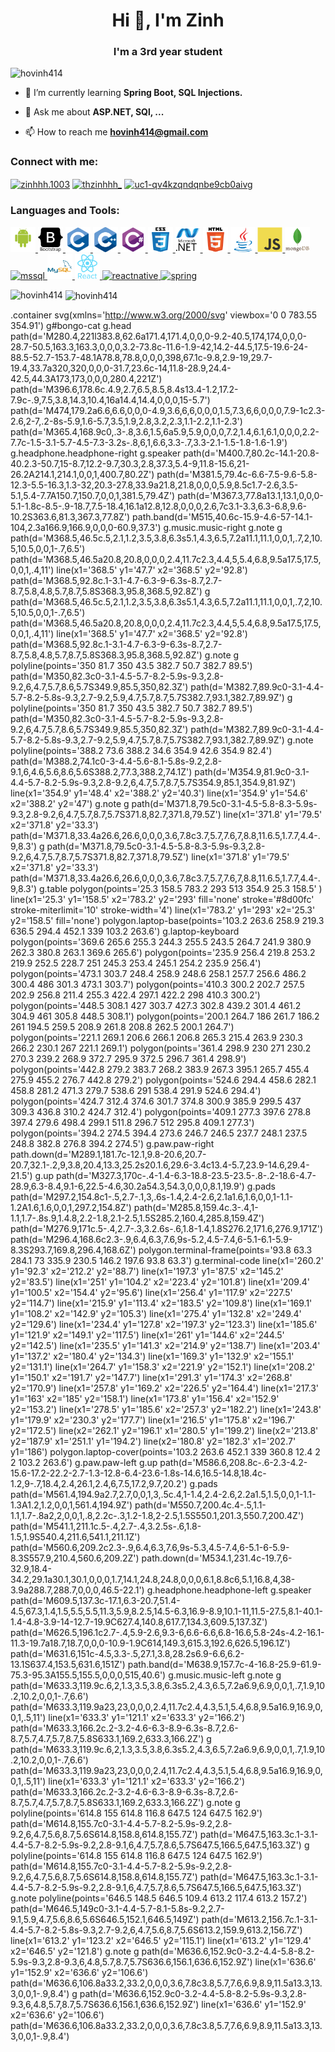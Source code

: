 <h1 align="center">Hi 👋, I'm Zinh</h1>
<h3 align="center">I'm a 3rd year student</h3>

<p align="left"> <img src="https://komarev.com/ghpvc/?username=hovinh414&label=Profile%20views&color=0e75b6&style=flat" alt="hovinh414" /> </p>

- 🌱 I’m currently learning **Spring Boot, SQL Injections.**

- 💬 Ask me about **ASP.NET, SQl, ...**

- 📫 How to reach me **hovinh414@gmail.com**

<h3 align="left">Connect with me:</h3>
<p align="left">
<a href="https://fb.com/zinhhh.1003" target="blank"><img align="center" src="https://raw.githubusercontent.com/rahuldkjain/github-profile-readme-generator/master/src/images/icons/Social/facebook.svg" alt="zinhhh.1003" height="30" width="40" /></a>
<a href="https://instagram.com/thzinhhh_" target="blank"><img align="center" src="https://raw.githubusercontent.com/rahuldkjain/github-profile-readme-generator/master/src/images/icons/Social/instagram.svg" alt="thzinhhh_" height="30" width="40" /></a>
<a href="https://www.youtube.com/c/uc1-qv4kzqndqnbe9cb0aivg" target="blank"><img align="center" src="https://raw.githubusercontent.com/rahuldkjain/github-profile-readme-generator/master/src/images/icons/Social/youtube.svg" alt="uc1-qv4kzqndqnbe9cb0aivg" height="30" width="40" /></a>
</p>

<h3 align="left">Languages and Tools:</h3>
<p align="left"> <a href="https://developer.android.com" target="_blank" rel="noreferrer"> <img src="https://raw.githubusercontent.com/devicons/devicon/master/icons/android/android-original-wordmark.svg" alt="android" width="40" height="40"/> </a> <a href="https://getbootstrap.com" target="_blank" rel="noreferrer"> <img src="https://raw.githubusercontent.com/devicons/devicon/master/icons/bootstrap/bootstrap-plain-wordmark.svg" alt="bootstrap" width="40" height="40"/> </a> <a href="https://www.cprogramming.com/" target="_blank" rel="noreferrer"> <img src="https://raw.githubusercontent.com/devicons/devicon/master/icons/c/c-original.svg" alt="c" width="40" height="40"/> </a> <a href="https://www.w3schools.com/cpp/" target="_blank" rel="noreferrer"> <img src="https://raw.githubusercontent.com/devicons/devicon/master/icons/cplusplus/cplusplus-original.svg" alt="cplusplus" width="40" height="40"/> </a> <a href="https://www.w3schools.com/cs/" target="_blank" rel="noreferrer"> <img src="https://raw.githubusercontent.com/devicons/devicon/master/icons/csharp/csharp-original.svg" alt="csharp" width="40" height="40"/> </a> <a href="https://www.w3schools.com/css/" target="_blank" rel="noreferrer"> <img src="https://raw.githubusercontent.com/devicons/devicon/master/icons/css3/css3-original-wordmark.svg" alt="css3" width="40" height="40"/> </a> <a href="https://dotnet.microsoft.com/" target="_blank" rel="noreferrer"> <img src="https://raw.githubusercontent.com/devicons/devicon/master/icons/dot-net/dot-net-original-wordmark.svg" alt="dotnet" width="40" height="40"/> </a> <a href="https://www.w3.org/html/" target="_blank" rel="noreferrer"> <img src="https://raw.githubusercontent.com/devicons/devicon/master/icons/html5/html5-original-wordmark.svg" alt="html5" width="40" height="40"/> </a> <a href="https://www.java.com" target="_blank" rel="noreferrer"> <img src="https://raw.githubusercontent.com/devicons/devicon/master/icons/java/java-original.svg" alt="java" width="40" height="40"/> </a> <a href="https://developer.mozilla.org/en-US/docs/Web/JavaScript" target="_blank" rel="noreferrer"> <img src="https://raw.githubusercontent.com/devicons/devicon/master/icons/javascript/javascript-original.svg" alt="javascript" width="40" height="40"/> </a> <a href="https://www.mongodb.com/" target="_blank" rel="noreferrer"> <img src="https://raw.githubusercontent.com/devicons/devicon/master/icons/mongodb/mongodb-original-wordmark.svg" alt="mongodb" width="40" height="40"/> </a> <a href="https://www.microsoft.com/en-us/sql-server" target="_blank" rel="noreferrer"> <img src="https://www.svgrepo.com/show/303229/microsoft-sql-server-logo.svg" alt="mssql" width="40" height="40"/> </a> <a href="https://www.mysql.com/" target="_blank" rel="noreferrer"> <img src="https://raw.githubusercontent.com/devicons/devicon/master/icons/mysql/mysql-original-wordmark.svg" alt="mysql" width="40" height="40"/> </a> <a href="https://reactjs.org/" target="_blank" rel="noreferrer"> <img src="https://raw.githubusercontent.com/devicons/devicon/master/icons/react/react-original-wordmark.svg" alt="react" width="40" height="40"/> </a> <a href="https://reactnative.dev/" target="_blank" rel="noreferrer"> <img src="https://reactnative.dev/img/header_logo.svg" alt="reactnative" width="40" height="40"/> </a> <a href="https://spring.io/" target="_blank" rel="noreferrer"> <img src="https://www.vectorlogo.zone/logos/springio/springio-icon.svg" alt="spring" width="40" height="40"/> </a> </p>

<p><img align="left" src="https://github-readme-stats.vercel.app/api/top-langs?username=hovinh414&show_icons=true&locale=en&layout=compact" alt="hovinh414" /></p>

<p>&nbsp;<img align="center" src="https://github-readme-stats.vercel.app/api?username=hovinh414&show_icons=true&locale=en" alt="hovinh414" /></p>
<style>
  :root {
  --bg: #1a1e2d;
  --green: #a5ea9b;
  --pink: #ff61d8;
  --blue: #569cfa;
  --orange: #ffcc81;
  --cyan: #7ed1e2;
}

body {
  height: 100vh;
  width: 100vw;
  background: var(--bg);
  display: flex;
  place-content: center;
  align-items: flex-end;
  overflow: hidden;
}

.container  {
  width: 80vw;
  height: 80vh;
  
  svg {
    height: 100%;
    width: 100%;
    overflow: visible;
  }
}

#bongo-cat {
  fill: var(--bg);
  stroke-linecap: round;
  stroke-linejoin: round;
  stroke-width: 4;
  
  .laptop-cover,
  .headphone .band {
    fill: none;
  }
  
  .paw, .head {
    stroke: var(--orange);
  }
  
  .laptop-keyboard {
    stroke-width: 2;
  }
  
  .terminal-code {
    stroke-width: 5;  
  }
  
  .music .note, 
  .laptop-base, 
  .laptop-cover,
  .paw .pads {
    stroke: var(--pink);   
  }
  
  .table line,
  .headphone .band,
  .headphone .speaker path:nth-child(3) {
    stroke: var(--green);
  }

  .terminal-frame,
  .laptop-keyboard,
  .headphone .speaker path:nth-child(2) {
    stroke: var(--blue);
  }
  
  .terminal-code,
  .headphone .speaker path:first-child {
    stroke: var(--cyan);
  }
}
  </style>
  <script>
  // Inspired By
// https://codepen.io/abeatrize/pen/LJqYey

// Bongo Cat originally created by @StrayRogue and @DitzyFlama

const ID = "bongo-cat";
const s = (selector: string) => `#${ID} ${selector}`;
const notes = document.querySelectorAll(".note");

for (let note of notes) {
  note?.parentElement?.appendChild(note.cloneNode(true));
  note?.parentElement?.appendChild(note.cloneNode(true));
}

const music = { note: s(".music .note") };
const cat = {
  pawRight: {
    up: s(".paw-right .up"),
    down: s(".paw-right .down"),
  },
  pawLeft: {
    up: s(".paw-left .up"),
    down: s(".paw-left .down"),
  },
};

const style = getComputedStyle(document.documentElement);

const green = style.getPropertyValue("--green");
const pink = style.getPropertyValue("--pink");
const blue = style.getPropertyValue("--blue");
const orange = style.getPropertyValue("--orange");
const cyan = style.getPropertyValue("--cyan");

gsap.set(music.note, { scale: 0, autoAlpha: 1 });

const animatePawState = (selector: string) =>
  gsap.fromTo(
    selector,
    { autoAlpha: 0 },
    {
      autoAlpha: 1,
      duration: 0.01,
      repeatDelay: 0.19,
      yoyo: true,
      repeat: -1,
    }
  );

const tl = gsap.timeline();

tl.add(animatePawState(cat.pawLeft.up), "start")
  .add(animatePawState(cat.pawRight.down), "start")
  .add(animatePawState(cat.pawLeft.down), "start+=0.19")
  .add(animatePawState(cat.pawRight.up), "start+=0.19")
  .timeScale(1.6);

gsap.from(".terminal-code line", {
  drawSVG: "0%",
  duration: 0.1,
  stagger: 0.1,
  ease: "none",
  repeat: -1,
});

// typing for pipe function doesn't seem to be working for usage when partially applied?
const noteElFn: Function = gsap.utils.pipe(gsap.utils.toArray, gsap.utils.shuffle);
const noteEls: HTMLElement[] = noteElFn(music.note);

const numNotes = noteEls.length / 3;
const notesG1 = noteEls.splice(0, numNotes);
const notesG2 = noteEls.splice(0, numNotes);
const notesG3 = noteEls;

const colorizer = gsap.utils.random([green, pink, blue, orange, cyan, "#a3a4ec", "#67b5c0", "#fd7c6e"], true);
const rotator = gsap.utils.random(-50, 50, 1, true);
const dir = (amt: number) => `${gsap.utils.random(["-", "+"])}=${amt}`;

const animateNotes = (els: HTMLElement[]): GSAPTween => {
  els.forEach((el) => {
    gsap.set(el, {
      stroke: colorizer(),
      rotation: rotator(),
      x: gsap.utils.random(-25, 25, 1),
    });
  });

  return gsap.fromTo(
    els,
    {
      autoAlpha: 1,
      y: 0,
      scale: 0,
    },
    {
      duration: 2,
      autoAlpha: 0,
      scale: 1,
      ease: "none",
      stagger: {
        from: "random",
        each: 0.5,
      },
      rotation: dir(gsap.utils.random(20, 30, 1)),
      x: dir(gsap.utils.random(40, 60, 1)),
      y: gsap.utils.random(-200, -220, 1),
      onComplete: () => animateNotes(els),
    }
  );
};

tl.add(animateNotes(notesG1)).add(animateNotes(notesG2), ">0.05").add(animateNotes(notesG3), ">0.25");
  </script>
.container
  svg(xmlns='http://www.w3.org/2000/svg' viewbox='0 0 783.55 354.91')
    g#bongo-cat
      g.head
        path(d='M280.4,221l383.8,62.6a171.4,171.4,0,0,0-9.2-40.5,174,174,0,0,0-28.7-50.5,163.3,163.3,0,0,0,3.2-73.8c-11.6-1.9-42,14.2-44.5,17.5-19.6-24-88.5-52.7-153.7-48.1A78.8,78.8,0,0,0,398,67.1c-9.8,2.9-19,29.7-19.4,33.7a320,320,0,0,0-31.7,23.6c-14,11.8-28.9,24.4-42.5,44.3A173,173,0,0,0,280.4,221Z')
        path(d='M396.6,178.6c.4.9,2.7,6.5,8.5,8.4s13.4-1.2,17.2-7.9c-.9,7.5,3.8,14.3,10.4,16a14.4,14.4,0,0,0,15-5.7')
        path(d='M474,179.2a6.6,6.6,0,0,0-4.9,3.6,6,6,0,0,0,1.5,7.3,6,6,0,0,0,7.9-1c2.3-2.6,2-7,.2-8s-5.9,1.6-5.7,3.5,1.9,2.8,3.2,2.3,1.1-2.2,1.1-2.3')
        path(d='M365.4,168.9c0,.3-.8,3.6,1.5,6a5.9,5.9,0,0,0,7.2,1.4,6.1,6.1,0,0,0,2.2-7.7c-1.5-3.1-5.7-4.5-7.3-3.2s-.8,6,1,6.6,3.3-.7,3.3-2.1-1.5-1.8-1.6-1.9')
        g.headphone.headphone-right
          g.speaker
            path(d='M400.7,80.2c-14.1-20.8-40.2.3-50.7,15-8.7,12.2-9.7,30.3,2.8,37.3,5.4-9,11.8-15.6,21-26.2A214.1,214.1,0,0,1,400.7,80.2Z')
            path(d='M381.5,79.4c-6.6-7.5-9.6-5.8-12.3-5.5-16.3,1.3-32,20.3-27.8,33.9a21.8,21.8,0,0,0,5.9,8.5c1.7-2.6,3.5-5.1,5.4-7.7A150.7,150.7,0,0,1,381.5,79.4Z')
            path(d='M367.3,77.8a13.1,13.1,0,0,0-5.1-1.8c-8.5-.9-18.7,7.5-18.4,16.1a12.8,12.8,0,0,0,2.6,7c3.1-3.3,6.3-6.8,9.6-10.2S363.6,81.3,367.3,77.8Z')
          path.band(d='M515,40.6c-15.9-4.6-57-14.1-104,2.3a166.9,166.9,0,0,0-60.9,37.3')
      g.music.music-right
        g.note
          g
            path(d='M368.5,46.5c.5,2.1,1.2,3.5,3.8,6.3s5.1,4.3,6.5,7.2a11.1,11.1,0,0,1,.7,2,10.5,10.5,0,0,1-.7,6.5')
            path(d='M368.5,46.5a20.8,20.8,0,0,0,2.4,11.7c2.3,4.4,5,5.4,6.8,9.5a17.5,17.5,0,0,1,.4,11')
            line(x1='368.5' y1='47.7' x2='368.5' y2='92.8')
            path(d='M368.5,92.8c.1-3.1-4.7-6.3-9-6.3s-8.7,2.7-8.7,5.8,4.8,5.7,8.7,5.8S368.3,95.8,368.5,92.8Z')
          g
            path(d='M368.5,46.5c.5,2.1,1.2,3.5,3.8,6.3s5.1,4.3,6.5,7.2a11.1,11.1,0,0,1,.7,2,10.5,10.5,0,0,1-.7,6.5')
            path(d='M368.5,46.5a20.8,20.8,0,0,0,2.4,11.7c2.3,4.4,5,5.4,6.8,9.5a17.5,17.5,0,0,1,.4,11')
            line(x1='368.5' y1='47.7' x2='368.5' y2='92.8')
            path(d='M368.5,92.8c.1-3.1-4.7-6.3-9-6.3s-8.7,2.7-8.7,5.8,4.8,5.7,8.7,5.8S368.3,95.8,368.5,92.8Z')
        g.note
          g
            polyline(points='350 81.7 350 43.5 382.7 50.7 382.7 89.5')
            path(d='M350,82.3c0-3.1-4.5-5.7-8.2-5.9s-9.3,2.8-9.2,6,4.7,5.7,8.6,5.7S349.9,85.5,350,82.3Z')
            path(d='M382.7,89.9c0-3.1-4.4-5.7-8.2-5.8s-9.3,2.7-9.2,5.9,4.7,5.7,8.7,5.7S382.7,93.1,382.7,89.9Z')
          g
            polyline(points='350 81.7 350 43.5 382.7 50.7 382.7 89.5')
            path(d='M350,82.3c0-3.1-4.5-5.7-8.2-5.9s-9.3,2.8-9.2,6,4.7,5.7,8.6,5.7S349.9,85.5,350,82.3Z')
            path(d='M382.7,89.9c0-3.1-4.4-5.7-8.2-5.8s-9.3,2.7-9.2,5.9,4.7,5.7,8.7,5.7S382.7,93.1,382.7,89.9Z')
        g.note
          polyline(points='388.2 73.6 388.2 34.6 354.9 42.6 354.9 82.4')
          path(d='M388.2,74.1c0-3-4.4-5.6-8.1-5.8s-9.2,2.8-9.1,6,4.6,5.6,8.6,5.6S388.2,77.3,388.2,74.1Z')
          path(d='M354.9,81.9c0-3.1-4.4-5.7-8.2-5.9s-9.3,2.8-9.2,6,4.7,5.7,8.7,5.7S354.9,85.1,354.9,81.9Z')
          line(x1='354.9' y1='48.4' x2='388.2' y2='40.3')
          line(x1='354.9' y1='54.6' x2='388.2' y2='47')
        g.note
          g
            path(d='M371.8,79.5c0-3.1-4.5-5.8-8.3-5.9s-9.3,2.8-9.2,6,4.7,5.7,8.7,5.7S371.8,82.7,371.8,79.5Z')
            line(x1='371.8' y1='79.5' x2='371.8' y2='33.3')
            path(d='M371.8,33.4a26.6,26.6,0,0,0,3.6,7.8c3.7,5.7,7.6,7,8.8,11.6.5,1.7.7,4.4-.9,8.3')
          g
            path(d='M371.8,79.5c0-3.1-4.5-5.8-8.3-5.9s-9.3,2.8-9.2,6,4.7,5.7,8.7,5.7S371.8,82.7,371.8,79.5Z')
            line(x1='371.8' y1='79.5' x2='371.8' y2='33.3')
            path(d='M371.8,33.4a26.6,26.6,0,0,0,3.6,7.8c3.7,5.7,7.6,7,8.8,11.6.5,1.7.7,4.4-.9,8.3')
      g.table
        polygon(points='25.3 158.5 783.2 293 513 354.9 25.3 158.5' )
        line(x1='25.3' y1='158.5' x2='783.2' y2='293' fill='none' stroke='#8d00fc' stroke-miterlimit='10' stroke-width='4')
        line(x1='783.2' y1='293' x2='25.3' y2='158.5' fill='none')
      polygon.laptop-base(points='103.2 263.6 258.9 219.3 636.5 294.4 452.1 339 103.2 263.6')
      g.laptop-keyboard
        polygon(points='369.6 265.6 255.3 244.3 255.5 243.5 264.7 241.9 380.9 262.3 380.8 263.1 369.6 265.6')
        polygon(points='235.9 256.4 219.8 253.2 219.9 252.5 228.7 251 245.3 253.4 245.1 254.2 235.9 256.4')
        polygon(points='473.1 303.7 248.4 258.9 248.6 258.1 257.7 256.6 486.2 300.4 486 301.3 473.1 303.7')
        polygon(points='410.3 300.2 202.7 257.5 202.9 256.8 211.4 255.3 422.4 297.1 422.2 298 410.3 300.2')
        polygon(points='448.5 308.1 427 303.7 427.3 302.8 439.2 301.4 461.2 304.9 461 305.8 448.5 308.1')
        polygon(points='200.1 264.7 186 261.7 186.2 261 194.5 259.5 208.9 261.8 208.8 262.5 200.1 264.7')
        polygon(points='221.1 269.1 206.6 266.1 206.8 265.3 215.4 263.9 230.3 266.2 230.1 267 221.1 269.1')
        polygon(points='361.4 298.9 230 271 230.2 270.3 239.2 268.9 372.7 295.9 372.5 296.7 361.4 298.9')
        polygon(points='442.8 279.2 383.7 268.2 383.9 267.3 395.1 265.7 455.4 275.9 455.2 276.7 442.8 279.2')
        polygon(points='524.6 294.4 458.6 282.1 458.8 281.2 471.3 279.7 538.6 291 538.4 291.9 524.6 294.4')
        polygon(points='424.7 312.4 374.6 301.7 374.8 300.9 385.9 299.5 437 309.3 436.8 310.2 424.7 312.4')
        polygon(points='409.1 277.3 397.6 278.8 397.4 279.6 498.4 299.1 511.8 296.7 512 295.8 409.1 277.3')
        polygon(points='394.2 274.5 394.4 273.6 246.7 246.5 237.7 248.1 237.5 248.8 382.8 276.8 394.2 274.5')
      g.paw.paw-right
        path.down(d='M289.1,181.7c-12.1,9.8-20.6,20.7-20.7,32.1-.2,9,3.8,20.4,13.3,25.2s20.1.6,29.6-3.4c13.4-5.7,23.9-14.6,29.4-21.5')
        g.up
          path(d='M327.3,170c-.4-1.4-6.3-18.8-23.5-23.5-.8-.2-18.6-4.7-28.9,6.3-8.4,9.1-6,22.5-4.6,30.2a54.3,54.3,0,0,0,8.1,19.9')
          g.pads
            path(d='M297.2,154.8c1-.5,2.7-.1,3,.6s-1.4,2.4-2.6,2.1a1.6,1.6,0,0,1-1.1-1.2A1.6,1.6,0,0,1,297.2,154.8Z')
            path(d='M285.8,159.4c.3-.4,1-1.1,1.7-.8s.9,1.4.8,2.2-1.8,2.1-2.5,1.5S285.2,160.4,285.8,159.4Z')
            path(d='M276.9,171c.5-.4,2.7-.3,3.2.6s-.6,1.8-1.4,1.8S276.2,171.6,276.9,171Z')
            path(d='M296.4,168.6c2.3-.9,6.4,6.3,7.6,9s-5.2,4.5-7.4,6-5.1-6.1-5.9-8.3S293.7,169.8,296.4,168.6Z')
      polygon.terminal-frame(points='93.8 63.3 284.1 73 335.9 230.5 146.2 197.6 93.8 63.3')
      g.terminal-code
        line(x1='260.2' y1='92.3' x2='212.2' y2='88.7')
        line(x1='197.3' y1='87.5' x2='145.2' y2='83.5')
        line(x1='251' y1='104.2' x2='223.4' y2='101.8')
        line(x1='209.4' y1='100.5' x2='154.4' y2='95.6')
        line(x1='256.4' y1='117.9' x2='227.5' y2='114.7')
        line(x1='215.9' y1='113.4' x2='183.5' y2='109.8')
        line(x1='169.1' y1='108.2' x2='142.9' y2='105.3')
        line(x1='275.4' y1='132.8' x2='249.4' y2='129.6')
        line(x1='234.4' y1='127.8' x2='197.3' y2='123.3')
        line(x1='185.6' y1='121.9' x2='149.1' y2='117.5')
        line(x1='261' y1='144.6' x2='244.5' y2='142.5')
        line(x1='235.5' y1='141.3' x2='214.9' y2='138.7')
        line(x1='203.4' y1='137.2' x2='180.4' y2='134.3')
        line(x1='169.3' y1='132.9' x2='155.1' y2='131.1')
        line(x1='264.7' y1='158.3' x2='221.9' y2='152.1')
        line(x1='208.2' y1='150.1' x2='191.7' y2='147.7')
        line(x1='291.3' y1='174.3' x2='268.8' y2='170.9')
        line(x1='257.8' y1='169.2' x2='226.5' y2='164.4')
        line(x1='217.3' y1='163' x2='185' y2='158.1')
        line(x1='173.8' y1='156.4' x2='152.9' y2='153.2')
        line(x1='278.5' y1='185.6' x2='257.3' y2='182.2')
        line(x1='243.8' y1='179.9' x2='230.3' y2='177.7')
        line(x1='216.5' y1='175.8' x2='196.7' y2='172.5')
        line(x2='262.1' y2='196.1' x1='280.5' y1='199.2')
        line(x2='213.8' y2='187.9' x1='251.1' y1='194.2')
        line(x2='180.8' y2='182.3' x1='202.7' y1='186')
      polygon.laptop-cover(points='103.2 263.6 452.1 339 360.8 12.4 2 2 103.2 263.6')
      g.paw.paw-left
        g.up
          path(d='M586.6,208.8c-.6-2.3-4.2-15.6-17.2-22.2-2.7-1.3-12.8-6.4-23.6-1.8s-14.6,16.5-14.8,18.4c-1.2,9-.7,18.4,2.4,26.1,2.4,6,7.5,17.2,9.7,20.2')
          g.pads
            path(d='M561.4,194.9a2.7,2.7,0,0,1,3,.5c.4,1-1.4,2.4-2.6,2.2a1.5,1.5,0,0,1-1.1-1.3A1.2,1.2,0,0,1,561.4,194.9Z')
            path(d='M550.7,200.4c.4-.5,1.1-1.1,1.7-.8a2,2,0,0,1,.8,2.2c-.3,1.2-1.8,2-2.5,1.5S550.1,201.3,550.7,200.4Z')
            path(d='M541.1,211.1c.5-.4,2.7-.4,3.2.5s-.6,1.8-1.5,1.9S540.4,211.6,541.1,211.1Z')
            path(d='M560.6,209.2c2.3-.9,6.4,6.3,7.6,9s-5.3,4.5-7.4,6-5.1-6-5.9-8.3S557.9,210.4,560.6,209.2Z')
        path.down(d='M534.1,231.4c-19.7,6-32.9,18.4-34.2,29.1a30.1,30.1,0,0,0,1.7,14.1,24.8,24.8,0,0,0,6.1,8.8c6,5.1,16.8,4,38-3.9a288.7,288.7,0,0,0,46.5-22.1')
      g.headphone.headphone-left
        g.speaker
          path(d='M609.5,137.3c-17.1,6.3-20.7,51.4-4.5,67.3,1.4,1.5,5.5,5.5,11.3,5.9,8.2.5,14.5-6.3,16.9-8.9,10.1-11,11.5-27.5,8.1-40.1-1.4-4.8-3.9-14-12.7-19.9C627.4,140.8,617.7,134.3,609.5,137.3Z')
          path(d='M626.5,196.1c2.7-.4,5.9-2.6,9.3-6,6.6-6.6,6.8-16.6,5.8-24s-4.2-16.1-11.3-19.7a18.7,18.7,0,0,0-10.9-1.9C614,149.3,615.3,192.6,626.5,196.1Z')
          path(d='M631.6,151c-4.5,3.3-.5,27.1,3.8,28.2s6.9-6.6,6.2-13.1S637.4,153.5,631.6,151Z')
        path.band(d='M638.9,157.7c-4-16.8-25.9-61.9-75.3-95.3A155.5,155.5,0,0,0,515,40.6')
      g.music.music-left
        g.note
          g
            path(d='M633.3,119.9c.6,2,1.3,3.5,3.8,6.3s5.2,4.3,6.5,7.2a6.9,6.9,0,0,1,.7,1.9,10.2,10.2,0,0,1-.7,6.6')
            path(d='M633.3,119.9a23,23,0,0,0,2.4,11.7c2.4,4.3,5.1,5.4,6.8,9.5a16.9,16.9,0,0,1,.5,11')
            line(x1='633.3' y1='121.1' x2='633.3' y2='166.2')
            path(d='M633.3,166.2c.2-3.2-4.6-6.3-8.9-6.3s-8.7,2.6-8.7,5.7,4.7,5.7,8.7,5.8S633.1,169.2,633.3,166.2Z')
          g
            path(d='M633.3,119.9c.6,2,1.3,3.5,3.8,6.3s5.2,4.3,6.5,7.2a6.9,6.9,0,0,1,.7,1.9,10.2,10.2,0,0,1-.7,6.6')
            path(d='M633.3,119.9a23,23,0,0,0,2.4,11.7c2.4,4.3,5.1,5.4,6.8,9.5a16.9,16.9,0,0,1,.5,11')
            line(x1='633.3' y1='121.1' x2='633.3' y2='166.2')
            path(d='M633.3,166.2c.2-3.2-4.6-6.3-8.9-6.3s-8.7,2.6-8.7,5.7,4.7,5.7,8.7,5.8S633.1,169.2,633.3,166.2Z')
        g.note
          g
            polyline(points='614.8 155 614.8 116.8 647.5 124 647.5 162.9')
            path(d='M614.8,155.7c0-3.1-4.4-5.7-8.2-5.9s-9.2,2.8-9.2,6,4.7,5.6,8.7,5.6S614.8,158.8,614.8,155.7Z')
            path(d='M647.5,163.3c.1-3.1-4.4-5.7-8.2-5.9s-9.2,2.8-9.1,6,4.7,5.7,8.6,5.7S647.5,166.5,647.5,163.3Z')
          g
            polyline(points='614.8 155 614.8 116.8 647.5 124 647.5 162.9')
            path(d='M614.8,155.7c0-3.1-4.4-5.7-8.2-5.9s-9.2,2.8-9.2,6,4.7,5.6,8.7,5.6S614.8,158.8,614.8,155.7Z')
            path(d='M647.5,163.3c.1-3.1-4.4-5.7-8.2-5.9s-9.2,2.8-9.1,6,4.7,5.7,8.6,5.7S647.5,166.5,647.5,163.3Z')
        g.note
          polyline(points='646.5 148.5 646.5 109.4 613.2 117.4 613.2 157.2')
          path(d='M646.5,149c0-3.1-4.4-5.7-8.1-5.8s-9.2,2.7-9.1,5.9,4.7,5.6,8.6,5.6S646.5,152.1,646.5,149Z')
          path(d='M613.2,156.7c.1-3.1-4.4-5.7-8.2-5.8s-9.3,2.7-9.2,6,4.7,5.6,8.7,5.6S613.2,159.9,613.2,156.7Z')
          line(x1='613.2' y1='123.2' x2='646.5' y2='115.1')
          line(x1='613.2' y1='129.4' x2='646.5' y2='121.8')
        g.note
          g
            path(d='M636.6,152.9c0-3.2-4.4-5.8-8.2-5.9s-9.3,2.8-9.3,6,4.8,5.7,8.7,5.7S636.6,156.1,636.6,152.9Z')
            line(x1='636.6' y1='152.9' x2='636.6' y2='106.6')
            path(d='M636.6,106.8a33.2,33.2,0,0,0,3.6,7.8c3.8,5.7,7.6,6.9,8.9,11.5a13.3,13.3,0,0,1-.9,8.4')
          g
            path(d='M636.6,152.9c0-3.2-4.4-5.8-8.2-5.9s-9.3,2.8-9.3,6,4.8,5.7,8.7,5.7S636.6,156.1,636.6,152.9Z')
            line(x1='636.6' y1='152.9' x2='636.6' y2='106.6')
            path(d='M636.6,106.8a33.2,33.2,0,0,0,3.6,7.8c3.8,5.7,7.6,6.9,8.9,11.5a13.3,13.3,0,0,1-.9,8.4')
